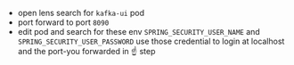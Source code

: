 
- open lens search for `kafka-ui` pod 
- port forward to port `8090`
- edit pod and search for these env `SPRING_SECURITY_USER_NAME` and `SPRING_SECURITY_USER_PASSWORD` use those credential to login at localhost and the port-you forwarded in ☝️ step